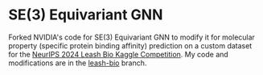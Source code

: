 # SE(3) Equivariant GNN

Forked NVIDIA's code for SE(3) Equivariant GNN to modify it for molecular property (specific protein binding affinity) prediction on a custom dataset for the [NeurIPS 2024 Leash Bio Kaggle Competition](https://www.kaggle.com/c/leash-BELKA). My code and modifications are in the [leash-bio](https://github.com/ndriggs/DeepLearningExamples/tree/leash-bio) branch. 

